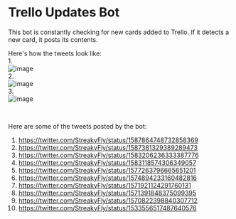 # Trello Updates Bot

This bot is constantly checking for new cards added to Trello. If it detects a new card, it posts its contents.

Here's how the tweets look like:  
1.  
![image](https://user-images.githubusercontent.com/53691430/202688494-df81a98a-213d-4490-9647-35fbe763624b.png)  
2.  
![image](https://user-images.githubusercontent.com/53691430/202688601-01ee8a0d-6cbe-42c6-a68b-92b8871d3178.png)  
3.  
![image](https://user-images.githubusercontent.com/53691430/202688229-6ca3676e-bdd1-48a8-9916-5828eb3f29c9.png)

<br/>

Here are some of the tweets posted by the bot:
1. https://twitter.com/StreakyFly/status/1587864748732858369
2. https://twitter.com/StreakyFly/status/1587381329389289473
3. https://twitter.com/StreakyFly/status/1583206236333387776
4. https://twitter.com/StreakyFly/status/1583118574306349057
5. https://twitter.com/StreakyFly/status/1577263796665651201
6. https://twitter.com/StreakyFly/status/1574894233160482816
7. https://twitter.com/StreakyFly/status/1571921124291760131
8. https://twitter.com/StreakyFly/status/1571391848375099395
9. https://twitter.com/StreakyFly/status/1570822398840307712
10. https://twitter.com/StreakyFly/status/1533556517487640576
